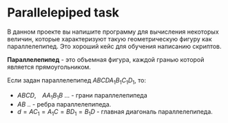 # Parallelepiped task

В данном проекте вы напишите программу для вычисления некоторых величин, которые характеризуют такую геометрическую фигуру как параллелепипед. Это хороший кейс для обучения написанию скриптов.

**Параллелепипед** - это объемная фигура, каждой гранью которой является прямоугольником.

Если задан параллелепипед $ABCDA_1B_1C_1D_1$, то:

* $ABCD$, $\;\;\;AA_1B_1B$ ... - грани параллелепипеда
* $AB$ .. - ребра параллелепипеда.
* $d = AC_1 = A_1C = BD_1 = B_1D$ - главная диагональ параллелепипеда.
